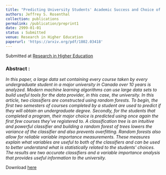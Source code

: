 ```yaml
---
title: "Predicting University Students' Academic Success and Choice of Major using Random Forests"
authors: Jeffrey S. Rosenthal
collection: publications
permalink: /publication/preprint1
date: 2999-01-01
status : Submitted
venue: Research in Higher Education
paperurl: 'https://arxiv.org/pdf/1802.03418'
---
```


Submitted at [Research in Higher Education](https://link.springer.com/journal/11162)

### Abstract :

*In this paper, a large data set containing every course taken by every undergraduate student in a major university in Canada over 10 years is analyzed. Modern machine learning algorithms can use large data sets to build useful tools for the data provider, in this case, the university. In this article, two classifiers are constructed using random forests. To begin, the first two semesters of courses completed by a student are used to predict if they will obtain an undergraduate degree. Secondly, for the students that completed a program, their major choice is predicted using once again the first few courses they've registered to. A classification tree is an intuitive and powerful classifier and building a random forest of trees lowers the variance of the classifier and also prevents overfitting. Random forests also allow for reliable variable importance measurements. These measures explain what variables are useful to both of the classifiers and can be used to better understand what is statistically related to the students' choices. The results are two accurate classifiers and a variable importance analysis that provides useful information to the university.*

Download [here](https://arxiv.org/pdf/1802.03418)

